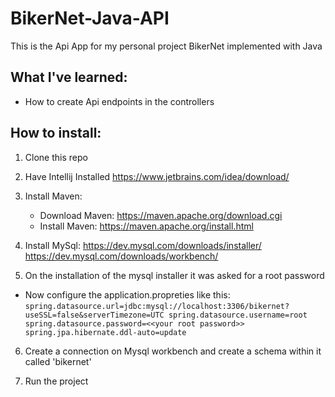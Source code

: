 # BikerNet-Java-API
This is the Api App for my personal project BikerNet implemented with Java


## What I've learned:
- How to create Api endpoints in the controllers


## How to install:
1. Clone this repo

2. Have Intellij Installed https://www.jetbrains.com/idea/download/

3. Install Maven:
   - Download Maven: https://maven.apache.org/download.cgi
   - Install Maven: https://maven.apache.org/install.html

4. Install MySql: 
https://dev.mysql.com/downloads/installer/
https://dev.mysql.com/downloads/workbench/

5. On the installation of the mysql installer it was asked for a root password
  - Now configure the application.propreties like this:
   `spring.datasource.url=jdbc:mysql://localhost:3306/bikernet?useSSL=false&serverTimezone=UTC
   spring.datasource.username=root
   spring.datasource.password=<<your root password>>
   spring.jpa.hibernate.ddl-auto=update`

6. Create a connection on Mysql workbench and create a schema within it called 'bikernet'

6. Run the project




<!-- questions:  -->